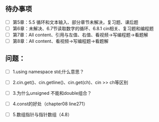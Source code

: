 
## 待办事项
- [ ] 第5章：5.5 循环和文本输入、部分章节未解决，复习题、课后题
- [ ] 第6章：未解决、6.7节读取数字的循环、6.8.1 cin相关、复习题和编程题
- [ ] 第7章：All content、引用与左值、右值、看视频->写编程题->看题解
- [ ] 第8章：All content、看视频->写编程题->看题解

## 问题：
- [ ] 1.using namespace std;什么意思？  
- [ ] 2.cin.get()、cin.getline()、cin.get(ch)、cin >> ch等区别
- [ ] 3.为什么unsigned 不能和double组合？
- [ ] 4.const的好处（chapter08 line271）
- [ ] 5.数组指针与指针数组（4.8）

